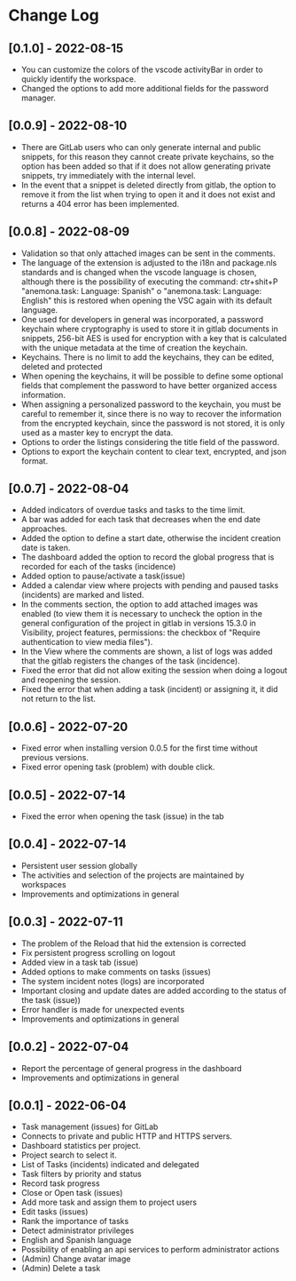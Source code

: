 # Change Log

## [0.1.0] - 2022-08-15
- You can customize the colors of the vscode activityBar in order to quickly identify the workspace.
- Changed the options to add more additional fields for the password manager.

## [0.0.9] - 2022-08-10
- There are GitLab users who can only generate internal and public snippets, for this reason they cannot create private keychains, so the option has been added so that if it does not allow generating private snippets, try immediately with the internal level.
- In the event that a snippet is deleted directly from gitlab, the option to remove it from the list when trying to open it and it does not exist and returns a 404 error has been implemented.

## [0.0.8] - 2022-08-09
- Validation so that only attached images can be sent in the comments.
- The language of the extension is adjusted to the i18n and package.nls standards and is changed when the vscode language is chosen, although there is the possibility of executing the command: ctr+shit+P "anemona.task: Language: Spanish" o "anemona.task: Language: English" this is restored when opening the VSC again with its default language.
- One used for developers in general was incorporated, a password keychain where cryptography is used to store it in gitlab documents in snippets, 256-bit AES is used for encryption with a key that is calculated with the unique metadata at the time of creation the keychain.
- Keychains. There is no limit to add the keychains, they can be edited, deleted and protected
- When opening the keychains, it will be possible to define some optional fields that complement the password to have better organized access information.
- When assigning a personalized password to the keychain, you must be careful to remember it, since there is no way to recover the information from the encrypted keychain, since the password is not stored, it is only used as a master key to encrypt the data.
- Options to order the listings considering the title field of the password.
- Options to export the keychain content to clear text, encrypted, and json format.

## [0.0.7] - 2022-08-04

- Added indicators of overdue tasks and tasks to the time limit.
- A bar was added for each task that decreases when the end date approaches.
- Added the option to define a start date, otherwise the incident creation date is taken.
- The dashboard added the option to record the global progress that is recorded for each of the tasks (incidence)
- Added option to pause/activate a task(issue)
- Added a calendar view where projects with pending and paused tasks (incidents) are marked and listed.
- In the comments section, the option to add attached images was enabled (to view them it is necessary to uncheck the option in the general configuration of the project in gitlab in versions 15.3.0 in Visibility, project features, permissions: the checkbox of "Require authentication to view media files").
- In the View where the comments are shown, a list of logs was added that the gitlab registers the changes of the task (incidence).
- Fixed the error that did not allow exiting the session when doing a logout and reopening the session.
- Fixed the error that when adding a task (incident) or assigning it, it did not return to the list.

## [0.0.6] - 2022-07-20

- Fixed error when installing version 0.0.5 for the first time without previous versions.
- Fixed error opening task (problem) with double click.

## [0.0.5] - 2022-07-14

- Fixed the error when opening the task (issue) in the tab

## [0.0.4] - 2022-07-14

- Persistent user session globally
- The activities and selection of the projects are maintained by workspaces
- Improvements and optimizations in general

## [0.0.3] - 2022-07-11

- The problem of the Reload that hid the extension is corrected
- Fix persistent progress scrolling on logout
- Added view in a task tab (issue)
- Added options to make comments on tasks (issues)
- The system incident notes (logs) are incorporated
- Important closing and update dates are added according to the status of the task (issue))
- Error handler is made for unexpected events
- Improvements and optimizations in general

## [0.0.2] - 2022-07-04

- Report the percentage of general progress in the dashboard
- Improvements and optimizations in general

## [0.0.1] - 2022-06-04

- Task management (issues) for GitLab
- Connects to private and public HTTP and HTTPS servers.
- Dashboard statistics per project.
- Project search to select it.
- List of Tasks (incidents) indicated and delegated
- Task filters by priority and status
- Record task progress
- Close or Open task (issues)
- Add more task and assign them to project users
- Edit tasks (issues)
- Rank the importance of tasks
- Detect administrator privileges
- English and Spanish language
- Possibility of enabling an api services to perform administrator actions
- (Admin) Change avatar image
- (Admin) Delete a task
